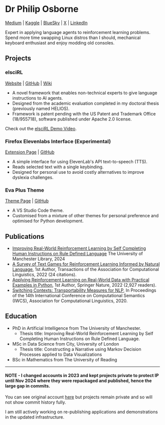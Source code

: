 # Dr Philip Osborne

[Medium](https://medium.com/@PhilipOsborne) | [Kaggle](https://www.kaggle.com/osbornep) | [BlueSky](https://bsky.app/profile/philiposborne.bsky.social) | [X](https://x.com/DataOsborne) | [LinkedIn](https://www.linkedin.com/in/philip-osborne-phd-1052a183/)


Expert in applying language agents to reinforcement learning problems. Spend more time swapping Linux distros than I should, mechanical keyboard enthusiast and enjoy modding old consoles. 

## Projects

### elsciRL
[Website](https://elsci.org/) | [GitHub](https://github.com/pdfosborne/elsciRL) | [Wiki](https://github.com/pdfosborne/elsciRL-Wiki) 

- A novel framework that enables non-technical experts to give language instructions to AI agents.
- Designed from the academic evaluation completed in my doctoral thesis (previously named HELIOS).
- Framework is patent pending with the US Patent and Trademark Office (18/955718), software published under Apache 2.0 license.

Check out the [elsciRL Demo Video](https://www.youtube.com/watch?v=JbPtl7Sk49Y).

### Firefox Elevenlabs Interface (Experimental)
[Extension Page](https://addons.mozilla.org/en-US/firefox/addon/elevenlabs-tts-interface/) | [GitHub](https://github.com/pdfosborne/firefox-elevenlabs/blob/main/README.md)

- A simple interface for using ElevenLab's API text-to-speech (TTS).
- Reads selected text with a single keybinding.
- Designed for personal use to avoid costly alternatives to improve dyslexia challenges.

### Eva Plus Theme
[Theme Page](https://marketplace.visualstudio.com/items?itemName=PhilipOsborne.eva-plus-theme) | [GitHub](https://github.com/pdfosborne/eva-plus-theme)

- A VS Studio Code theme.
- Customised from a mixture of other themes for personal preference and optimised for Python development.

## Publications
- [Improving Real-World Reinforcement Learning by Self Completing Human Instructions on Rule Defined Language](https://research.manchester.ac.uk/en/studentTheses/improving-real-world-reinforcement-learning-by-self-completing-hu) The University of Manchester Library, 2024
- [A Survey of Text Games for Reinforcement Learning Informed by Natural Language](https://direct.mit.edu/tacl/article/doi/10.1162/tacl_a_00495/112801/A-Survey-of-Text-Games-for-Reinforcement-Learning), 1st Author, Transactions of the Association for Computational Linguistics, 2022 (24 citations).
- [Applying Reinforcement Learning on Real-World Data with Practical Examples in Python](https://link.springer.com/book/10.1007/978-3-031-79167-3), 1st Author, Springer Nature, 2022 (2,927 readers).
- [Switching Contexts: Transportability Measures for NLP](https://aclanthology.org/2021.iwcs-1.1/), In Proceedings of the 14th International Conference on Computational Semantics (IWCS), Association for Computational Linguistics, 2020.

## Education 
- PhD in Artificial Intelligence from The University of Manchester.
  - Thesis title: Improving Real-World Reinforcement Learning by Self Completing Human Instructions on Rule Defined Language.
- MSc in Data Science from City, University of London
  - Thesis title: Constructing a Narrative using Markov Decision Processes applied to Data Visualizations
- BSc in Mathematics from The University of Reading


---

#### NOTE - I changed accounts in 2023 and kept projects private to protect IP until Nov 2024 where they were repackaged and published, hence the large gap in commits.

You can see original account [here](https://github.com/osbornep?tab=overview&from=2022-12-01&to=2022-12-31) but projects remain private and so will not show commit history fully.

I am still actively working on re-publishing applications and demonstrations in the updated infrastructure.
